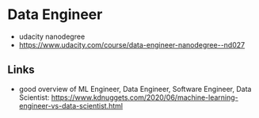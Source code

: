 # Data Engineer
* udacity nanodegree
* https://www.udacity.com/course/data-engineer-nanodegree--nd027

## Links
* good overview of ML Engineer, Data Engineer, Software Engineer, Data Scientist: https://www.kdnuggets.com/2020/06/machine-learning-engineer-vs-data-scientist.html